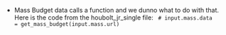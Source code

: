  - Mass Budget data calls a function and we dunno what to do with that. Here is the code from the houbolt_jr_single file:
` # input.mass.data             = get_mass_budget(input.mass.url)`

